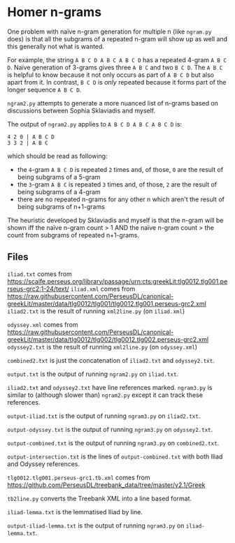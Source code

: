 # Homer n-grams

One problem with naïve n-gram generation for multiple n (like `ngram.py` does) is that all the subgrams of a repeated n-gram will show up as well and this generally not what is wanted.

For example, the string `A B C D A B C A B C D` has a repeated 4-gram `A B C D`. Naïve generation of 3-grams gives three `A B C` and two `B C D`. The `A B C` is helpful to know because it not only occurs as part of `A B C D` but also apart from it. In contrast, `B C D` is _only_ repeated because it forms part of the longer sequence `A B C D`.

`ngram2.py` attempts to generate a more nuanced list of n-grams based on discussions between Sophia Sklaviadis and myself.

The output of `ngram2.py` applies to `A B C D A B C A B C D` is:

```
4 2 0 | A B C D
3 3 2 | A B C
```

which should be read as following:

* the `4`-gram `A B C D` is repeated `2` times and, of those, `0` are the result of being subgrams of a 5-gram
* the `3`-gram `A B C` is repeated `3` times and, of those, `2` are the result of being subgrams of a 4-gram
* there are no repeated n-grams for any other n which aren't the result of being subgrams of n+1-grams

The heuristic developed by Sklaviadis and myself is that the n-gram will be shown iff the naïve n-gram count > 1 AND the naïve n-gram count > the count from subgrams of repeated n+1-grams.

## Files

`iliad.txt` comes from https://scaife.perseus.org/library/passage/urn:cts:greekLit:tlg0012.tlg001.perseus-grc2:1-24/text/
`iliad.xml` comes from https://raw.githubusercontent.com/PerseusDL/canonical-greekLit/master/data/tlg0012/tlg001/tlg0012.tlg001.perseus-grc2.xml
`iliad2.txt` is the result of running `xml2line.py` (on `iliad.xml`)

`odyssey.xml` comes from https://raw.githubusercontent.com/PerseusDL/canonical-greekLit/master/data/tlg0012/tlg002/tlg0012.tlg002.perseus-grc2.xml
`odyssey2.txt` is the result of running `xml2line.py` (on `odyssey.xml`)

`combined2.txt` is just the concatenation of `iliad2.txt` and `odyssey2.txt`.

`output.txt` is the output of running `ngram2.py` on `iliad.txt`.

`iliad2.txt` and `odyssey2.txt` have line references marked. `ngram3.py` is similar to (although slower than) `ngram2.py` except it can track these references.


`output-iliad.txt` is the output of running `ngram3.py` on `iliad2.txt`.

`output-odyssey.txt` is the output of running `ngram3.py` on `odyssey2.txt`.

`output-combined.txt` is the output of running `ngram3.py` on `combined2.txt`.

`output-intersection.txt` is the lines of `output-combined.txt` with both Iliad and Odyssey references.


`tlg0012.tlg001.perseus-grc1.tb.xml` comes from https://github.com/PerseusDL/treebank_data/tree/master/v2.1/Greek

`tb2line.py` converts the Treebank XML into a line based format.

`iliad-lemma.txt` is the lemmatised Iliad by line.

`output-iliad-lemma.txt` is the output of running `ngram3.py` on `iliad-lemma.txt`.
